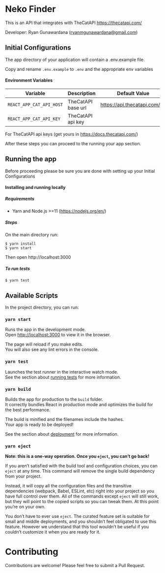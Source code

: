 # Neko Finder
This is an API that integrates with TheCatAPI
https://thecatapi.com/

Developer: Ryan Gunawardana (ryanmgunawardana@gmail.com)


## Initial Configurations

The app directory of your application will contain a .env.example file.

Copy and rename `.env.example` to `.env` and the appropriate env variables


#### Environment Variables

| Variable | Description | Default Value
| --- | --- | :---:
| `REACT_APP_CAT_API_HOST` | TheCatAPI base url | https://api.thecatapi.com/v1
| `REACT_APP_CAT_API_KEY` | TheCatAPI api key |

For TheCatAPI api keys (get yours in https://docs.thecatapi.com/)

After these steps you can proceed to the running your app section.


## Running the app
Before proceeding please be sure you are done with setting up your Initial Configurations

#### Installing and running locally

##### Requirements

* Yarn and Node.js >=11 (https://nodejs.org/en/)

##### Steps

On the main directory run:
```shell
$ yarn install
$ yarn start
``` 
Then open http://localhost:3000

##### To run tests
```shell
$ yarn test
``` 


## Available Scripts

In the project directory, you can run:

### `yarn start`

Runs the app in the development mode.\
Open [http://localhost:3000](http://localhost:3000) to view it in the browser.

The page will reload if you make edits.\
You will also see any lint errors in the console.

### `yarn test`

Launches the test runner in the interactive watch mode.\
See the section about [running tests](https://facebook.github.io/create-react-app/docs/running-tests) for more information.

### `yarn build`

Builds the app for production to the `build` folder.\
It correctly bundles React in production mode and optimizes the build for the best performance.

The build is minified and the filenames include the hashes.\
Your app is ready to be deployed!

See the section about [deployment](https://facebook.github.io/create-react-app/docs/deployment) for more information.

### `yarn eject`

**Note: this is a one-way operation. Once you `eject`, you can’t go back!**

If you aren’t satisfied with the build tool and configuration choices, you can `eject` at any time. This command will remove the single build dependency from your project.

Instead, it will copy all the configuration files and the transitive dependencies (webpack, Babel, ESLint, etc) right into your project so you have full control over them. All of the commands except `eject` will still work, but they will point to the copied scripts so you can tweak them. At this point you’re on your own.

You don’t have to ever use `eject`. The curated feature set is suitable for small and middle deployments, and you shouldn’t feel obligated to use this feature. However we understand that this tool wouldn’t be useful if you couldn’t customize it when you are ready for it.



# Contributing

Contributions are welcome! Please feel free to submit a Pull Request.
